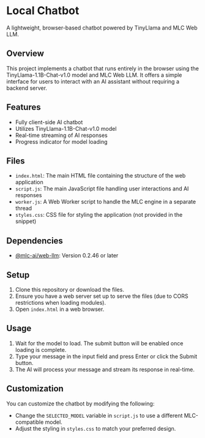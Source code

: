 # Local Chatbot

A lightweight, browser-based chatbot powered by TinyLlama and MLC Web LLM.

## Overview
This project implements a chatbot that runs entirely in the browser using the TinyLlama-1.1B-Chat-v1.0 model and MLC Web LLM. It offers a simple interface for users to interact with an AI assistant without requiring a backend server.

## Features

- Fully client-side AI chatbot
- Utilizes TinyLlama-1.1B-Chat-v1.0 model
- Real-time streaming of AI responses
- Progress indicator for model loading

## Files

- `index.html`: The main HTML file containing the structure of the web application
- `script.js`: The main JavaScript file handling user interactions and AI responses
- `worker.js`: A Web Worker script to handle the MLC engine in a separate thread
- `styles.css`: CSS file for styling the application (not provided in the snippet)

## Dependencies

- [@mlc-ai/web-llm](https://github.com/mlc-ai/web-llm): Version 0.2.46 or later

## Setup

1. Clone this repository or download the files.
2. Ensure you have a web server set up to serve the files (due to CORS restrictions when loading modules).
3. Open `index.html` in a web browser.

## Usage

1. Wait for the model to load. The submit button will be enabled once loading is complete.
2. Type your message in the input field and press Enter or click the Submit button.
3. The AI will process your message and stream its response in real-time.

## Customization

You can customize the chatbot by modifying the following:

- Change the `SELECTED_MODEL` variable in `script.js` to use a different MLC-compatible model.
- Adjust the styling in `styles.css` to match your preferred design.


